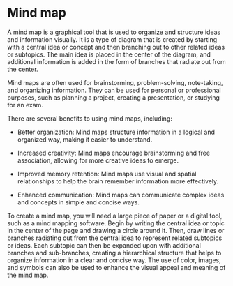 # Mind map 

A mind map is a graphical tool that is used to organize and structure ideas and information visually. It is a type of diagram that is created by starting with a central idea or concept and then branching out to other related ideas or subtopics. The main idea is placed in the center of the diagram, and additional information is added in the form of branches that radiate out from the center.

Mind maps are often used for brainstorming, problem-solving, note-taking, and organizing information. They can be used for personal or professional purposes, such as planning a project, creating a presentation, or studying for an exam.

There are several benefits to using mind maps, including:

* Better organization: Mind maps structure information in a logical and organized way, making it easier to understand.

* Increased creativity: Mind maps encourage brainstorming and free association, allowing for more creative ideas to emerge.

* Improved memory retention: Mind maps use visual and spatial relationships to help the brain remember information more effectively.

* Enhanced communication: Mind maps can communicate complex ideas and concepts in simple and concise ways.

To create a mind map, you will need a large piece of paper or a digital tool, such as a mind mapping software. Begin by writing the central idea or topic in the center of the page and drawing a circle around it. Then, draw lines or branches radiating out from the central idea to represent related subtopics or ideas. Each subtopic can then be expanded upon with additional branches and sub-branches, creating a hierarchical structure that helps to organize information in a clear and concise way. The use of color, images, and symbols can also be used to enhance the visual appeal and meaning of the mind map.